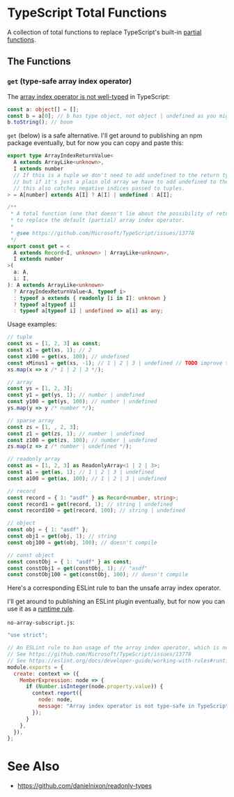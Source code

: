 # TypeScript Total Functions
A collection of total functions to replace TypeScript's built-in [partial functions](https://wiki.haskell.org/Partial_functions).

## The Functions

### `get` (type-safe array index operator)

The [array index operator is not well-typed](https://github.com/Microsoft/TypeScript/issues/13778) in TypeScript:

```typescript
const a: object[] = [];
const b = a[0]; // b has type object, not object | undefined as you might expect
b.toString(); // boom
```

`get` (below) is a safe alternative. I'll get around to publishing an npm package eventually, but for now you can copy and paste this:

```typescript
export type ArrayIndexReturnValue<
  A extends ArrayLike<unknown>,
  I extends number
  // If this is a tuple we don't need to add undefined to the return type,
  // but if it's just a plain old array we have to add undefined to the return type.
  // this also catches negative indices passed to tuples.
> = A[number] extends A[I] ? A[I] | undefined : A[I];

/**
 * A total function (one that doesn't lie about the possibility of returning undefined)
 * to replace the default (partial) array index operator.
 *
 * @see https://github.com/Microsoft/TypeScript/issues/13778
 */
export const get = <
  A extends Record<I, unknown> | ArrayLike<unknown>,
  I extends number
>(
  a: A,
  i: I,
): A extends ArrayLike<unknown>
  ? ArrayIndexReturnValue<A, typeof i>
  : typeof a extends { readonly [i in I]: unknown }
  ? typeof a[typeof i]
  : typeof a[typeof i] | undefined => a[i] as any;
```

Usage examples:

```typescript
// tuple
const xs = [1, 2, 3] as const;
const x1 = get(xs, 1); // 2
const x100 = get(xs, 100); // undefined
const xMinus1 = get(xs, -1); // 1 | 2 | 3 | undefined // TODO improve this
xs.map(x => x /* 1 | 2 | 3 */);

// array
const ys = [1, 2, 3];
const y1 = get(ys, 1); // number | undefined
const y100 = get(ys, 100); // number | undefined
ys.map(y => y /* number */);

// sparse array
const zs = [1, , 2, 3];
const z1 = get(zs, 1); // number | undefined
const z100 = get(zs, 100); // number | undefined
zs.map(z => z /* number | undefined */);

// readonly array
const as = [1, 2, 3] as ReadonlyArray<1 | 2 | 3>;
const a1 = get(as, 1); // 1 | 2 | 3 | undefined
const a100 = get(as, 100); // 1 | 2 | 3 | undefined

// record
const record = { 1: "asdf" } as Record<number, string>;
const record1 = get(record, 1); // string | undefined
const record100 = get(record, 100); // string | undefined

// object
const obj = { 1: "asdf" };
const obj1 = get(obj, 1); // string
const obj100 = get(obj, 100); // doesn't compile

// const object
const constObj = { 1: "asdf" } as const;
const constObj1 = get(constObj, 1); // "asdf"
const constObj100 = get(constObj, 100); // doesn't compile
```

Here's a corresponding ESLint rule to ban the unsafe array index operator.

I'll get around to publishing an ESLint plugin eventually, but for now you can use it as a [runtime rule](https://eslint.org/docs/developer-guide/working-with-rules#runtime-rules).

`no-array-subscript.js`:

```javascript
"use strict";

// An ESLint rule to ban usage of the array index operator, which is not well-typed in TypeScript.
// See https://github.com/Microsoft/TypeScript/issues/13778
// See https://eslint.org/docs/developer-guide/working-with-rules#runtime-rules
module.exports = {
  create: context => ({
    MemberExpression: node => {
      if (Number.isInteger(node.property.value)) {
        context.report({
          node: node,
          message: "Array index operator is not type-safe in TypeScript.",
        });
      }
    },
  }),
};
```


# See Also
* https://github.com/danielnixon/readonly-types
